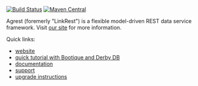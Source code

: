 [![Build Status](https://travis-ci.org/agrestio/agrest.svg?branch=master)](https://travis-ci.org/agrestio/agrest)
[![Maven Central](https://img.shields.io/maven-central/v/io.agrest/agrest.svg)](https://agrest.io/#get-started)

Agrest (foremerly "LinkRest") is a flexible model-driven REST data service framework. Visit [our site](http://linkrest.io/) for more information.

Quick links:

* [website](https://agrest.io)
* [quick tutorial with Bootique and Derby DB](https://github.com/bootique-examples/bootique-linkrest-demo)
* [documentation](https://agrest.io/docs/)
* [support](https://groups.google.com/forum/?#!forum/linkrest-user)
* [upgrade instructions](https://github.com/agrestio/agrest/blob/master/UPGRADE-NOTES.md)
